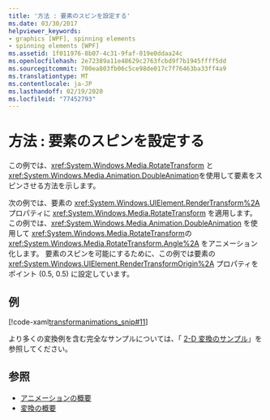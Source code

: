 ```yaml
---
title: '方法 : 要素のスピンを設定する'
ms.date: 03/30/2017
helpviewer_keywords:
- graphics [WPF], spinning elements
- spinning elements [WPF]
ms.assetid: 1f011976-8b07-4c31-9faf-019e0ddaa24c
ms.openlocfilehash: 2e72389a11e48629c2763fcbd9f7b1945ffff5dd
ms.sourcegitcommit: 700ea803fb06c5ce98de017c7f76463ba33ff4a9
ms.translationtype: MT
ms.contentlocale: ja-JP
ms.lasthandoff: 02/19/2020
ms.locfileid: "77452793"
---
```

# <a name="how-to-make-an-element-spin-in-place"></a>方法 : 要素のスピンを設定する
この例では、<xref:System.Windows.Media.RotateTransform> と <xref:System.Windows.Media.Animation.DoubleAnimation>を使用して要素をスピンさせる方法を示します。  
  
 次の例では、要素の <xref:System.Windows.UIElement.RenderTransform%2A> プロパティに <xref:System.Windows.Media.RotateTransform> を適用します。 この例では、<xref:System.Windows.Media.Animation.DoubleAnimation> を使用して <xref:System.Windows.Media.RotateTransform>の <xref:System.Windows.Media.RotateTransform.Angle%2A> をアニメーション化します。 要素のスピンを可能にするために、この例では要素の <xref:System.Windows.UIElement.RenderTransformOrigin%2A> プロパティをポイント (0.5, 0.5) に設定しています。  
  
## <a name="example"></a>例  
 [!code-xaml[transformanimations_snip#11](~/samples/snippets/xaml/VS_Snippets_Wpf/transformanimations_snip/XAML/RotateAboutCenterExample.xaml#11)]  
  
 より多くの変換例を含む完全なサンプルについては、「 [2-D 変換のサンプル](https://github.com/Microsoft/WPF-Samples/tree/master/Graphics/2DTransforms)」を参照してください。  
  
## <a name="see-also"></a>参照

- [アニメーションの概要](animation-overview.md)
- [変換の概要](transforms-overview.md)
